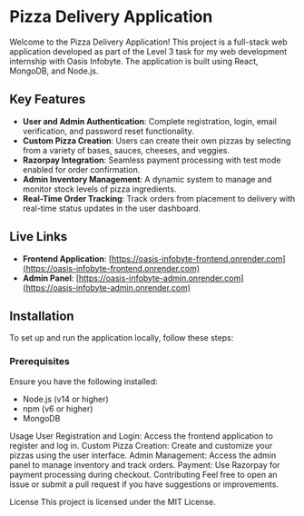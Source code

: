 # Pizza Delivery Application

Welcome to the Pizza Delivery Application! This project is a full-stack web application developed as part of the Level 3 task for my web development internship with Oasis Infobyte. The application is built using React, MongoDB, and Node.js.

## Key Features

- **User and Admin Authentication**: Complete registration, login, email verification, and password reset functionality.
- **Custom Pizza Creation**: Users can create their own pizzas by selecting from a variety of bases, sauces, cheeses, and veggies.
- **Razorpay Integration**: Seamless payment processing with test mode enabled for order confirmation.
- **Admin Inventory Management**: A dynamic system to manage and monitor stock levels of pizza ingredients.
- **Real-Time Order Tracking**: Track orders from placement to delivery with real-time status updates in the user dashboard.

## Live Links

- **Frontend Application**: [https://oasis-infobyte-frontend.onrender.com](https://oasis-infobyte-frontend.onrender.com)
- **Admin Panel**: [https://oasis-infobyte-admin.onrender.com](https://oasis-infobyte-admin.onrender.com)

## Installation

To set up and run the application locally, follow these steps:

### Prerequisites

Ensure you have the following installed:
- Node.js (v14 or higher)
- npm (v6 or higher)
- MongoDB

Usage
User Registration and Login: Access the frontend application to register and log in.
Custom Pizza Creation: Create and customize your pizzas using the user interface.
Admin Management: Access the admin panel to manage inventory and track orders.
Payment: Use Razorpay for payment processing during checkout.
Contributing
Feel free to open an issue or submit a pull request if you have suggestions or improvements.

License
This project is licensed under the MIT License.
